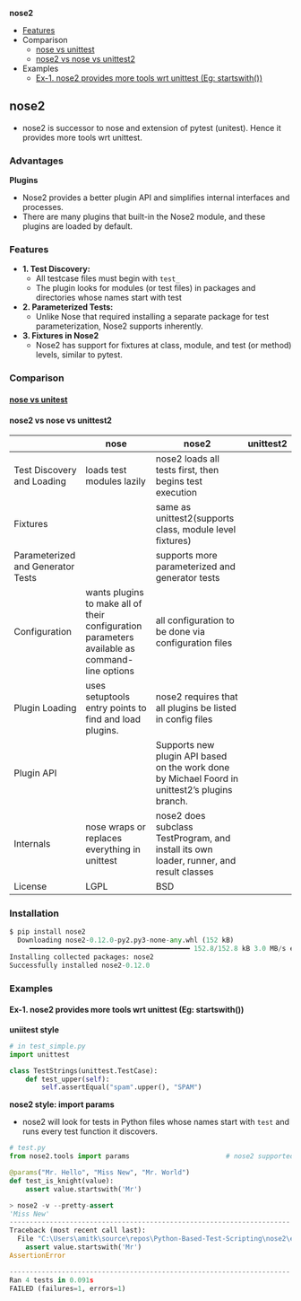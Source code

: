 **nose2**
- [Features](#f)
- Comparison
  - [nose vs unittest](#c1)
  - [nose2 vs nose vs unittest2](#c2)
- Examples
  - [Ex-1. nose2 provides more tools wrt unittest (Eg: startswith())](#e1)

## nose2
- nose2 is successor to nose and extension of pytest (unitest). Hence it provides more tools wrt unittest.
### Advantages
**Plugins**
- Nose2 provides a better plugin API and simplifies internal interfaces and processes. 
- There are many plugins that built-in the Nose2 module, and these plugins are loaded by default.

<a name=f></a>
### Features
- **1. Test Discovery:** 
  - All testcase files must begin with `test_`
  - The plugin looks for modules (or test files) in packages and directories whose names start with test
- **2. Parameterized Tests:**
  - Unlike Nose that required installing a separate package for test parameterization, Nose2 supports inherently.
- **3. Fixtures in Nose2**
  - Nose2 has support for fixtures at class, module, and test (or method) levels, similar to pytest.

### Comparison
<a name=c1></a>
#### [nose vs unitest](https://knapsackpro.com/testing_frameworks/difference_between/nose/vs/unittest)

<a name=c2></a>
#### nose2 vs nose vs unittest2
||nose|nose2|unittest2|
|---|---|---|---|
|Test Discovery and Loading|loads test modules lazily|nose2 loads all tests first, then begins test execution||
|Fixtures||same as unittest2(supports class, module level fixtures)||
|Parameterized and Generator Tests||supports more parameterized and generator tests||
|Configuration|wants plugins to make all of their configuration parameters available as command-line options|all configuration to be done via configuration files||
|Plugin Loading|uses setuptools entry points to find and load plugins.|nose2 requires that all plugins be listed in config files||
|Plugin API||Supports new plugin API based on the work done by Michael Foord in unittest2’s plugins branch.||
|Internals|nose wraps or replaces everything in unittest|nose2 does subclass TestProgram, and install its own loader, runner, and result classes||
|License|LGPL|BSD||

### Installation
```py
$ pip install nose2
  Downloading nose2-0.12.0-py2.py3-none-any.whl (152 kB)
     ━━━━━━━━━━━━━━━━━━━━━━━━━━━━━━━━━━━━━━━━ 152.8/152.8 kB 3.0 MB/s eta 0:00:00
Installing collected packages: nose2
Successfully installed nose2-0.12.0
```
### Examples
<a name=e1></a>
#### Ex-1. nose2 provides more tools wrt unittest (Eg: startswith())
**uniitest style**
```py
# in test_simple.py
import unittest

class TestStrings(unittest.TestCase):
    def test_upper(self):
        self.assertEqual("spam".upper(), "SPAM")
```
**nose2 style: import params**
- nose2 will look for tests in Python files whose names start with `test` and runs every test function it discovers.
```py
# test.py
from nose2.tools import params                        # nose2 supported feature

@params("Mr. Hello", "Miss New", "Mr. World")
def test_is_knight(value):
    assert value.startswith('Mr')

> nose2 -v --pretty-assert
'Miss New'
----------------------------------------------------------------------
Traceback (most recent call last):
  File "C:\Users\amitk\source\repos\Python-Based-Test-Scripting\nose2\example1\test.py", line 5, in test_is_knight
    assert value.startswith('Mr')
AssertionError

----------------------------------------------------------------------
Ran 4 tests in 0.091s
FAILED (failures=1, errors=1)
```

